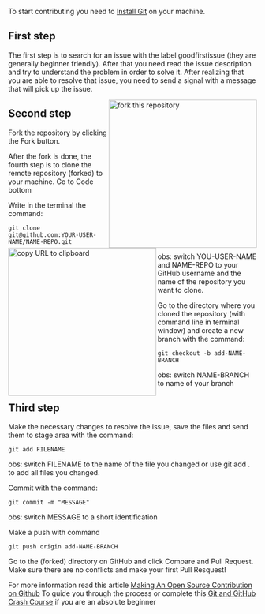 To start contributing you need to [Install Git](https://git-scm.com/book/en/v2/Getting-Started-Installing-Git) on your machine.


## First step

The first step is to search for an issue with the label goodfirstissue (they are generally beginner friendly). 
After that you need read the issue description and try to understand the problem in order to solve it. After realizing that you are able to resolve that issue, you need to send a signal with a message that will pick up the issue.

<img align="right" width="300" src="https://firstcontributions.github.io/assets/Readme/fork.png" alt="fork this repository" />

## Second step

Fork the repository by clicking the Fork button. 

<img align="left" width="300" src="https://firstcontributions.github.io/assets/Readme/copy-to-clipboard.png" alt="copy URL to clipboard" />

After the fork is done, the fourth step is to clone the remote repository (forked) to your machine. Go to Code bottom


Write in the terminal the command:

```
git clone git@github.com:YOUR-USER-NAME/NAME-REPO.git 
```

obs: switch YOU-USER-NAME and NAME-REPO to your GitHub username and the name of the repository you want to clone.

Go to the directory where you cloned the repository (with command line in terminal window) and create a new branch with the command:


```
git checkout -b add-NAME-BRANCH
```

obs: switch NAME-BRANCH to name of your branch

## Third step

Make the necessary changes to resolve the issue, save the files and send them to stage area with the command:

```
git add FILENAME
```

obs: switch FILENAME to the name of the file you changed or use git add . to add all files you changed.

Commit with the command:

```
git commit -m "MESSAGE"
```

obs: switch MESSAGE to a short identification

Make a push with command

```
git push origin add-NAME-BRANCH
```

Go to the (forked) directory on GitHub and click Compare and Pull Request. Make sure there are no conflicts and make your first Pull Resquest!

For more information read this article [Making An Open Source Contribution on Github](https://link.medium.com/W6Ma8PcDRab)
To guide you through the process or complete this [Git and GitHub Crash Course](https://youtu.be/SWYqp7iY_Tc) if you are an absolute beginner

